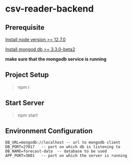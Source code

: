 # csv-reader-backend

## Prerequisite

[Install node version >= 12.7.0](https://docs.npmjs.com/downloading-and-installing-node-js-and-npm)

[Install mongod db >= 3.3.0-beta2](https://docs.mongodb.com/v3.2/administration/install-community/) 

**make sure that the mongodb service is running**

## Project Setup

> npm i

## Start Server

> npm start

## Environment Configuration

```
DB_URL=mongodb://localhost -- url to mongodb client
DB_PORT=27017   -- port on which db is listening to
DB_NAME=forecast-data  -- database to be used
APP_PORT=3001   -- port on which the server is running

```
